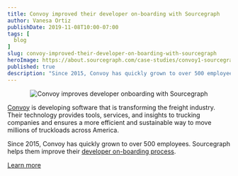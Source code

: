 ```yaml
---
title: Convoy improved their developer on-boarding with Sourcegraph
author: Vanesa Ortiz
publishDate: 2019-11-08T10:00-07:00
tags: [
  blog
]
slug: convoy-improved-their-developer-on-boarding-with-sourcegraph
heroImage: https://about.sourcegraph.com/case-studies/convoy1-sourcegraph-case-study.jpg
published: true
description: "Since 2015, Convoy has quickly grown to over 500 employees. Sourcegraph helps them improve their developer on-boarding process."
---
```


<p style="text-align: center">
  <img src="https://about.sourcegraph.com/case-studies/convoy1-sourcegraph-case-study-og-embed.jpg" alt="Convoy improves developer onboarding with Sourcegraph"/>
</p>

[Convoy](https://www.convoy.com) is developing software that is transforming the freight industry. Their technology provides tools, services, and insights to trucking companies and ensures a more efficient and sustainable way to move millions of truckloads across America.

Since 2015, Convoy has quickly grown to over 500 employees. Sourcegraph helps them improve their [developer on-boarding process](/case-studies/convoy-improved-on-boarding).

<a href="/case-studies/convoy-improved-on-boarding" class="btn btn-primary mt-4">Learn more</a>
